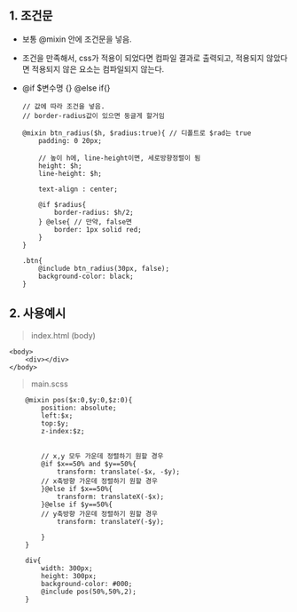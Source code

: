 ## 1. 조건문
 - 보통 @mixin 안에 조건문을 넣음.
 - 조건을 만족해서, css가 적용이 되었다면 컴파일 결과로 출력되고, 적용되지 않았다면 적용되지 않은 요소는 컴파일되지 않는다.
 
 - @if $변수명 {} @else if{}
    ```
    // 값에 따라 조건을 넣음.
    // border-radius값이 있으면 둥글게 할거임

    @mixin btn_radius($h, $radius:true){ // 디폴트로 $rad는 true
        padding: 0 20px;

        // 높이 h에, line-height이면, 세로방향정렬이 됨
        height: $h;
        line-height: $h;

        text-align : center;

        @if $radius{
            border-radius: $h/2;
        } @else{ // 만약, false면
            border: 1px solid red;
        }
    }

    .btn{
        @include btn_radius(30px, false);
        background-color: black;
    }
    ```

## 2. 사용예시
 > index.html (body)
```
<body>
    <div></div>
</body>
```    

> main.scss
```
    @mixin pos($x:0,$y:0,$z:0){
        position: absolute;
        left:$x;
        top:$y;
        z-index:$z;


        // x,y 모두 가운데 정렬하기 원할 경우
        @if $x==50% and $y==50%{
            transform: translate(-$x, -$y);
        // x축방향 가운데 정렬하기 원할 경우
        }@else if $x==50%{ 
            transform: translateX(-$x);
        }@else if $y==50%{
        // y축방향 가운데 정렬하기 원할 경우
            transform: translateY(-$y);

        }
    }

    div{
        width: 300px;
        height: 300px;
        background-color: #000;
        @include pos(50%,50%,2);
    }
```